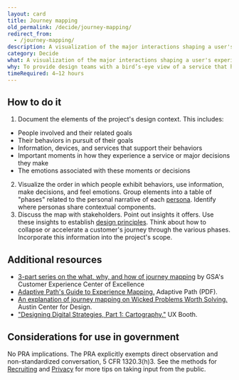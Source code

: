 ```yaml
---
layout: card
title: Journey mapping
old_permalink: /decide/journey-mapping/
redirect_from:
  - /journey-mapping/
description: A visualization of the major interactions shaping a user's experience of a product or service.
category: Decide
what: A visualization of the major interactions shaping a user's experience of a product or service.
why: To provide design teams with a bird’s-eye view of a service that helps them see the sequence of interactions that make up a user’s experience including the complexity, successes, pain points, and emotions users experience from the earliest phases of researching a product or service all the way through adoption.
timeRequired: 4–12 hours
---
```


## How to do it

1. Document the elements of the project's design context. This includes:
  - People involved and their related goals
  - Their behaviors in pursuit of their goals
  - Information, devices, and services that support their behaviors
  - Important moments in how they experience a service or major decisions they make
  - The emotions associated with these moments or decisions
2. Visualize the order in which people exhibit behaviors, use information, make decisions, and feel emotions. Group elements into a table of "phases" related to the personal narrative of each <a href="/decide/personas/#personas" class="usa-link">persona</a>. Identify where personas share contextual components.
3. Discuss the map with stakeholders. Point out insights it offers. Use these insights to establish <a href="/decide/design-principles/#design-principles" class="usa-link">design principles</a>. Think about how to collapse or accelerate a customer's journey through the various phases. Incorporate this information into the project's scope.


<section class="method--section method--section--additional-resources" markdown="1">

## Additional resources

- <a href="https://coe.gsa.gov/2019/04/17/cx-update-9.html" class="usa-link">3-part series on the what, why, and how of journey mapping</a> by GSA's Customer Experience Center of Excellence
- <a href="http://adaptivepath.s3.amazonaws.com/apguide/download/Adaptive_Paths_Guide_to_Experience_Mapping.pdf" class="usa-link">Adaptive Path's Guide to Experience Mapping.</a> Adaptive Path (PDF).
- <a href="https://www.wickedproblems.com/6_journey_maps.php" class="usa-link">An explanation of journey mapping on Wicked Problems Worth Solving.</a> Austin Center for Design.
- <a href="http://www.uxbooth.com/articles/designing-digital-strategies-part-1-cartography/" class="usa-link">"Designing Digital Strategies, Part 1: Cartography."</a> UX Booth.
</section>

<section class="method--section method--section--government-considerations" markdown="1" >

## Considerations for use in government

No PRA implications. The PRA explicitly exempts direct observation and non-standardized conversation, 5 CFR 1320.3(h)3. See the methods for <a href="/fundamentals/recruiting/#recruiting" class="usa-link">Recruiting</a> and <a href="/fundamentals/privacy/#privacy" class="usa-link">Privacy</a> for more tips on taking input from the public.
</section>
